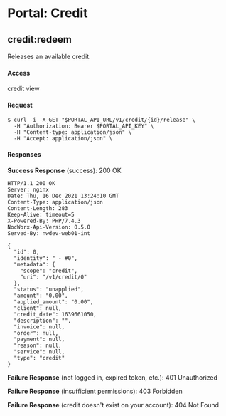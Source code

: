 # Portal: Credit

## credit:redeem
Releases an available credit.

#### Access
credit view

#### Request
```
$ curl -i -X GET "$PORTAL_API_URL/v1/credit/{id}/release" \
  -H "Authorization: Bearer $PORTAL_API_KEY" \
  -H "Content-type: application/json" \
  -H "Accept: application/json" \
```

#### Responses
**Success Response** (success): 200 OK
```
HTTP/1.1 200 OK
Server: nginx
Date: Thu, 16 Dec 2021 13:24:10 GMT
Content-Type: application/json
Content-Length: 283
Keep-Alive: timeout=5
X-Powered-By: PHP/7.4.3
NocWorx-Api-Version: 0.5.0
Served-By: nwdev-web01-int

{
  "id": 0,
  "identity": " - #0",
  "metadata": {
    "scope": "credit",
    "uri": "/v1/credit/0"
  },
  "status": "unapplied",
  "amount": "0.00",
  "applied_amount": "0.00",
  "client": null,
  "credit_date": 1639661050,
  "description": "",
  "invoice": null,
  "order": null,
  "payment": null,
  "reason": null,
  "service": null,
  "type": "credit"
}
```

**Failure Response** (not logged in, expired token, etc.): 401 Unauthorized

**Failure Response** (insufficient permissions): 403 Forbidden

**Failure Response** (credit doesn't exist on your account): 404 Not Found
